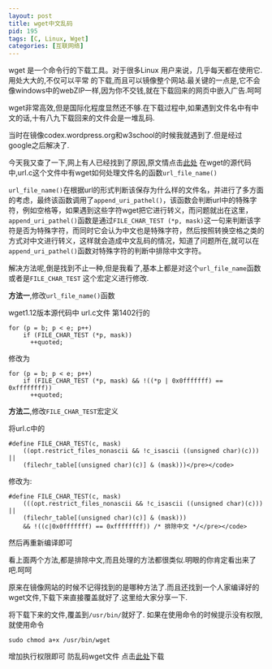 ```yaml
---
layout: post
title: wget中文乱码
pid: 195
tags: [C, Linux, Wget]
categories: [互联网络]
---
```

wget 是一个命令行的下载工具。对于很多Linux 用户来说，几乎每天都在使用它.用处大大的,不仅可以平常 的下载,而且可以镜像整个网站.最关键的一点是,它不会像windows中的webZIP一样,因为你不交钱,就在下载回来的网页中嵌入广告.呵呵

wget非常高效,但是国际化程度显然还不够.在下载过程中,如果遇到文件名中有中文的话,十有八九下载回来的文件会是一堆乱码.

当时在镜像codex.wordpress.org和w3school的时候我就遇到了.但是经过google之后解决了.

今天我又查了一下,网上有人已经找到了原因,原文情点击[此处](http://cocobear.info/blog/2008/04/19/wget-chinese-encode/)
在wget的源代码中,url.c这个文件中有wget如何处理文件名的函数`url_file_name()`

`url_file_name()`在根据url的形式判断该保存为什么样的文件名，并进行了多方面的考虑，最终该函数调用了`append_uri_pathel()`，该函数会判断url中的特殊字符，例如空格等，如果遇到这些字符wget把它进行转义，而问题就出在这里，`append_uri_pathel()`函数是通过`FILE_CHAR_TEST (*p, mask)`这一句来判断该字符是否为特殊字符，而同时它会认为中文也是特殊字符，然后按照转换空格之类的方式对中文进行转义，这样就会造成中文乱码的情况，知道了问题所在,就可以在`append_uri_pathel()`函数对特殊字符的判断中排除中文字符。

解决方法呢,倒是找到不止一种,但是我看了,基本上都是对这个`url_file_name`函数或者是`FILE_CHAR_TEST` 这个宏定义进行修改.

**方法一**,修改`url_file_name()`函数

wget1.12版本源代码中 url.c文件 第1402行的

    for (p = b; p < e; p++)
        if (FILE_CHAR_TEST (*p, mask))
          ++quoted;
修改为

    for (p = b; p < e; p++)
        if (FILE_CHAR_TEST (*p, mask) && !((*p | 0x0fffffff) == 0xffffffff))
          ++quoted;
**方法二**,修改`FILE_CHAR_TEST`宏定义

将url.c中的

    #define FILE_CHAR_TEST(c, mask)
        ((opt.restrict_files_nonascii && !c_isascii ((unsigned char)(c))) ||
        (filechr_table[(unsigned char)(c)] & (mask)))</pre></code>
修改为:

    #define FILE_CHAR_TEST(c, mask)
        (((opt.restrict_files_nonascii && !c_isascii ((unsigned char)(c))) ||
        (filechr_table[(unsigned char)(c)] & (mask)))
        && !((c|0x0fffffff) == 0xffffffff)) /* 排除中文 */</pre></code>
然后再重新编译即可

看上面两个方法,都是排除中文,而且处理的方法都很类似.明眼的你肯定看出来了吧.呵呵

原来在镜像网站的时候不记得找到的是哪种方法了.而且还找到一个人家编译好的wget文件,下载下来直接覆盖就好了.这里给大家分享一下.

将下载下来的文件,覆盖到`/usr/bin/`就好了.
如果在使用命令的时候提示没有权限,就使用命令

    sudo chmod a+x /usr/bin/wget
增加执行权限即可
防乱码wget文件 点击[此处](http://u.115.com/file/clobyk52)下载

